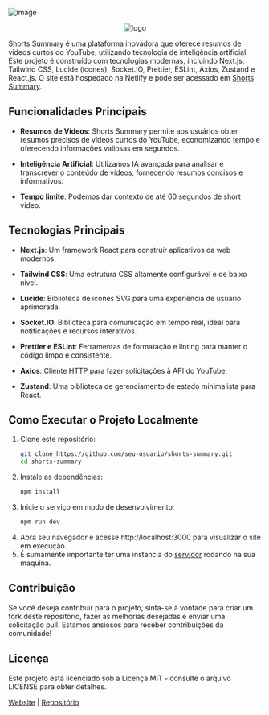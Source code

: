 ![image](https://github.com/Wesley-Fernandes/ShortSummary/assets/89518536/579c5219-121b-4b0c-ad92-85791ffaf477)


<p align="center">
  <img src="https://i.ibb.co/2hx6Z5D/Logo.png" alt="logo">
</p>


Shorts Summary é uma plataforma inovadora que oferece resumos de vídeos curtos do YouTube, utilizando tecnologia de inteligência artificial. Este projeto é construído com tecnologias modernas, incluindo Next.js, Tailwind CSS, Lucide (ícones), Socket.IO, Prettier, ESLint, Axios, Zustand e React.js. O site está hospedado na Netlify e pode ser acessado em [Shorts Summary](https://shorts-summary.netlify.app/).

## Funcionalidades Principais

- **Resumos de Vídeos**: Shorts Summary permite aos usuários obter resumos precisos de vídeos curtos do YouTube, economizando tempo e oferecendo informações valiosas em segundos.

- **Inteligência Artificial**: Utilizamos IA avançada para analisar e transcrever o conteúdo de vídeos, fornecendo resumos concisos e informativos.

- **Tempo limite**: Podemos dar contexto de até 60 segundos de short video.

## Tecnologias Principais

- **Next.js**: Um framework React para construir aplicativos da web modernos.

- **Tailwind CSS**: Uma estrutura CSS altamente configurável e de baixo nível.

- **Lucide**: Biblioteca de ícones SVG para uma experiência de usuário aprimorada.

- **Socket.IO**: Biblioteca para comunicação em tempo real, ideal para notificações e recursos interativos.

- **Prettier e ESLint**: Ferramentas de formatação e linting para manter o código limpo e consistente.

- **Axios**: Cliente HTTP para fazer solicitações à API do YouTube.

- **Zustand**: Uma biblioteca de gerenciamento de estado minimalista para React.

## Como Executar o Projeto Localmente

1. Clone este repositório:
   ```bash
   git clone https://github.com/seu-usuario/shorts-summary.git
   cd shorts-summary
2. Instale as dependências:
   ```bash
   npm install
3. Inicie o serviço em modo de desenvolvimento:
   ```bash
   npm run dev
4. Abra seu navegador e acesse http://localhost:3000 para visualizar o site em execução.
5. É sumamente importante ter uma instancia do [servidor](https://shorts-summary.netlify.app/) rodando na sua maquina.

## Contribuição
Se você deseja contribuir para o projeto, sinta-se à vontade para criar um fork deste repositório, fazer as melhorias desejadas e enviar uma solicitação pull. Estamos ansiosos para receber contribuições da comunidade!

## Licença
Este projeto está licenciado sob a Licença MIT - consulte o arquivo LICENSE para obter detalhes.

[Website](https://shorts-summary.netlify.app/) | [Repositório](https://github.com/Wesley-Fernandes/ShortSummary)
